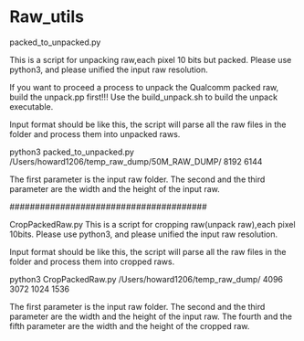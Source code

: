# Raw_utils

packed_to_unpacked.py

This is a script for unpacking raw,each pixel 10 bits but packed. Please use python3, and please unified the input raw resolution. 

If you want to proceed a process to unpack the Qualcomm packed raw, build the unpack.pp first!!!
Use the build_unpack.sh to build the unpack executable.

Input format should be like this, the script will parse all the raw files in the folder and process them into unpacked raws.

python3 packed_to_unpacked.py /Users/howard1206/temp_raw_dump/50M_RAW_DUMP/ 8192 6144

The first parameter is the input raw folder.
The second and the third parameter are the width and the height of the input raw.

#######################################

CropPackedRaw.py
This is a script for cropping raw(unpack raw),each pixel 10bits. Please use python3, and please unified the input raw resolution.

Input format should be like this, the script will parse all the raw files in the folder and process them into cropped raws.

python3 CropPackedRaw.py /Users/howard1206/temp_raw_dump/ 4096 3072 1024 1536

The first parameter is the input raw folder.
The second and the third parameter are the width and the height of the input raw.
The fourth and the fifth parameter are the width and the height of the cropped raw.
